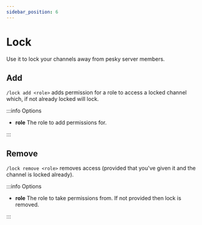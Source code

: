 ```yaml
---
sidebar_position: 6
---
```


# Lock

Use it to lock your channels away from pesky server members.

## Add

`/lock add <role>` adds permission for a role to access a locked channel which, if not already locked will lock.

:::info Options

- **role** The role to add permissions for.

:::

## Remove

`/lock remove <role>` removes access (provided that you've given it and the channel is locked already).

:::info Options

- **role** The role to take permissions from. If not provided then lock is removed.

:::
